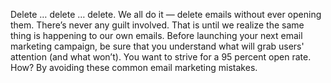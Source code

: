 
Delete … delete … delete. We all do it — delete emails without ever opening them. There’s never any guilt involved.
That is until we realize the same thing is happening to our own emails. Before launching your next email marketing
campaign, be sure that you understand what will grab users' attention (and what won’t). You want to strive for a 95
percent open rate. How? By avoiding these common email marketing mistakes.